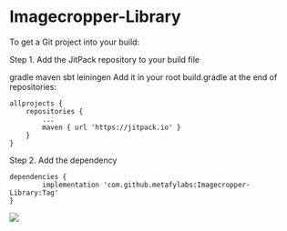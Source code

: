 # Imagecropper-Library

To get a Git project into your build:

Step 1. Add the JitPack repository to your build file

gradle
maven
sbt
leiningen
Add it in your root build.gradle at the end of repositories:

	allprojects {
		repositories {
			...
			maven { url 'https://jitpack.io' }
		}
	}
Step 2. Add the dependency

	dependencies {
	        implementation 'com.github.metafylabs:Imagecropper-Library:Tag'
	}

[![](https://jitpack.io/v/metafylabs/Imagecropper-Library.svg)](https://jitpack.io/#metafylabs/Imagecropper-Library)

